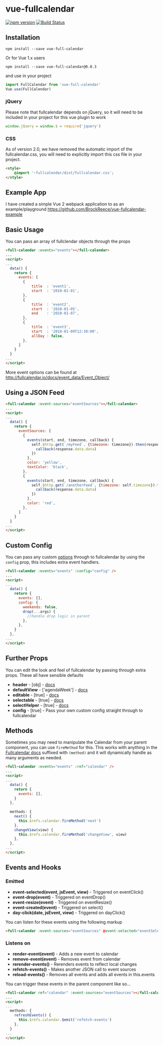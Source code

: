 # vue-fullcalendar
[![npm version](https://badge.fury.io/js/vue-full-calendar.svg)](https://badge.fury.io/js/vue-full-calendar)
[![Build Status](https://travis-ci.org/CroudSupport/vue-fullcalendar.svg?branch=master)](https://travis-ci.org/CroudSupport/vue-fullcalendar)


## Installation
```
npm install --save vue-full-calendar
```
Or for Vue 1.x users
```
npm install --save vue-full-calendar@0.0.3
```

and use in your project

```js
import FullCalendar from 'vue-full-calendar'
Vue.use(FullCalendar)
```
### jQuery

Please note that fullcalendar depends on jQuery, so it will need to be included in your project for this vue plugin to work

```js
window.jQuery = window.$ = require('jquery')
```

### CSS
As of version 2.0, we have removed the automatic import of the fullcalendar.css, you will need to explicitly import this css file in your project.
```html
<style>
    @import '~fullcalendar/dist/fullcalendar.css';
</style>
```

## Example App
I have created a simple Vue 2 webpack application to as an example/playground
https://github.com/BrockReece/vue-fullcalendar-example

## Basic Usage

You can pass an array of fullclendar objects through the props

```html
<full-calendar :events="events"></full-calendar>
...
<script>
...
  data() {
    return {
      events: [
        {
            title  : 'event1',
            start  : '2010-01-01',
        },
        {
            title  : 'event2',
            start  : '2010-01-05',
            end    : '2010-01-07',
        },
        {
            title  : 'event3',
            start  : '2010-01-09T12:30:00',
            allDay : false,
        },
      ]
    }
  }
...
</script>
```
More event options can be found at http://fullcalendar.io/docs/event_data/Event_Object/

## Using a JSON Feed

```html
<full-calendar :event-sources="eventSources"></full-calendar>
...
<script>
...
  data() {
    return {
      eventSources: [
        {
          events(start, end, timezone, callback) {
            self.$http.get(`/myFeed`, {timezone: timezone}).then(response => {
              callback(response.data.data)
            })
          },
          color: 'yellow',
          textColor: 'black',
        },
        {
          events(start, end, timezone, callback) {
            self.$http.get(`/anotherFeed`, {timezone: self.timezone}).then(response => {
              callback(response.data.data)
            })
          },
          color: 'red',
        },
      ]
    }
  }
...
</script>
```

## Custom Config
You can pass any custom [options](https://fullcalendar.io/docs/) through to fullcalendar by using the `config` prop, this includes extra event handlers.
```html
<full-calendar :events="events" :config="config" />
...
<script>
...
  data() {
    return {
      events: [],
      config: {
        weekends: false,
        drop(...args) {
          //handle drop logic in parent
        },
      },
    }
  },
...
</script>
```

## Further Props
You can edit the look and feel of fullcalendar by passing through extra props. These all have sensible defaults

- __header__ - [obj] - [docs](http://fullcalendar.io/docs/display/header/)
- __defaultView__ - ['agendaWeek'] - [docs](http://fullcalendar.io/docs/views/defaultView/)
- __editable__ - [true] - [docs](http://fullcalendar.io/docs/event_ui/editable/)
- __selectable__ - [true] -  [docs](http://fullcalendar.io/docs/selection/selectable/)
- __selectHelper__ - [true] - [docs](http://fullcalendar.io/docs/selection/selectHelper/)
- __config__ - [true] - Pass your own custom config straight through to fullcalendar

## Methods 
Sometimes you may need to manipulate the Calendar from your parent component, you can use `fireMethod` for this. This works with anything in the [Fullcalendar docs](https://fullcalendar.io/docs/) suffixed with `(method)` and it will dynamically handle as many arguments as needed.
```html
<full-calendar :events="events" :ref="calendar" />
...
<script>
...
  data() {
    return {
      events: [],
    }
  },
  
  methods: {
    next() {
      this.$refs.calendar.fireMethod('next')
    },
    changeView(view) {
      this.$refs.calendar.fireMethod('changeView', view)
    },
  },
...
</script>
```

## Events and Hooks

### Emitted
- __event-selected(event, jsEvent, view)__ - Triggered on eventClick()
- __event-drop(event)__ - Triggered on eventDrop()
- __event-resize(event)__ - Triggered on eventResize()
- __event-created(event)__ - Triggered on select()
- __day-click(date, jsEvent, view)__ - Triggered on dayClick()

You can listen for these events using the following markup

```html
<full-calendar :event-sources="eventSources" @event-selected="eventSelected"></full-calendar>
```
### Listens on
- __render-event(event)__ - Adds a new event to calendar
- __remove-event(event)__ - Removes event from calendar
- __rerender-events()__ - Rerenders events to reflect local changes
- __refetch-events()__ - Makes another JSON call to event sources
- __reload-events()__ - Removes all events and adds all events in this.events

You can trigger these events in the parent component like so...

```html
<full-calendar ref="calendar" :event-sources="eventSources"></full-calendar>
...
<script>
...
  methods: {
    refreshEvents() {
      this.$refs.calendar.$emit('refetch-events')
    },
  }
...
</script>
```
